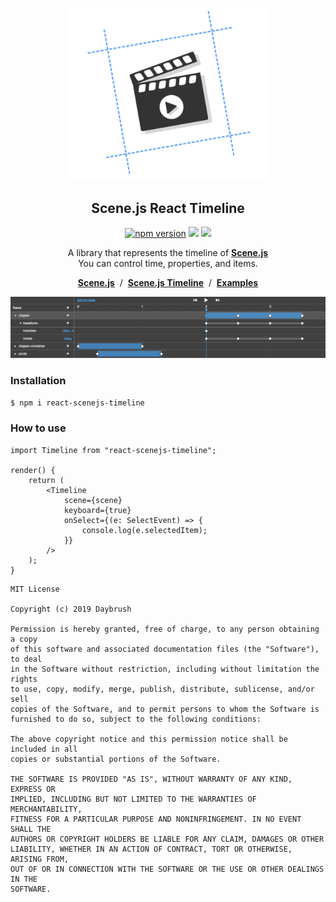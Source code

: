 
<p align="middle"><img src="https://raw.githubusercontent.com/daybrush/scenejs-timeline/master/demo/images/logo.png" width="320"/></p>
<h2 align="middle">Scene.js React Timeline</h2>
<p align="middle"><a href="https://badge.fury.io/js/react-scenejs-timeline" target="_blank"><img src="https://badge.fury.io/js/react-scenejs-timeline.svg" alt="npm version" height="18"/></a> <img src="https://img.shields.io/badge/language-typescript-blue.svg"/> <a href="https://github.com/daybrush/scenejs-timeline/blob/master/LICENSE" target="_blank"><img src="https://img.shields.io/github/license/daybrush/scenejs-timeline.svg"/></a></p>


<p align="middle">A library that represents the timeline of <a href="https://github.com/daybrush/scenejs"><strong>Scene.js</strong></a><br/>You can control time, properties, and items.</p>

<p align="middle"><a href="https://github.com/daybrush/scenejs"><strong>Scene.js</strong></a> &nbsp;/&nbsp; <a href="https://github.com/daybrush/scenejs-timeline"><strong>Scene.js Timeline</strong></a> &nbsp;/&nbsp; <a href="https://daybrush.com/scenejs/features.html#timeline"><strong>Examples</strong></a></p>


<p align="middle"><img src="https://raw.githubusercontent.com/daybrush/scenejs-timeline/master/demo/images/timeline.png"/></p>


### Installation
```sh
$ npm i react-scenejs-timeline
```


### How to use
```tsx
import Timeline from "react-scenejs-timeline";

render() {
    return (
        <Timeline
            scene={scene}
            keyboard={true}
            onSelect={(e: SelectEvent) => {
                console.log(e.selectedItem);
            }}
        />
    );
}
```





```
MIT License

Copyright (c) 2019 Daybrush

Permission is hereby granted, free of charge, to any person obtaining a copy
of this software and associated documentation files (the "Software"), to deal
in the Software without restriction, including without limitation the rights
to use, copy, modify, merge, publish, distribute, sublicense, and/or sell
copies of the Software, and to permit persons to whom the Software is
furnished to do so, subject to the following conditions:

The above copyright notice and this permission notice shall be included in all
copies or substantial portions of the Software.

THE SOFTWARE IS PROVIDED "AS IS", WITHOUT WARRANTY OF ANY KIND, EXPRESS OR
IMPLIED, INCLUDING BUT NOT LIMITED TO THE WARRANTIES OF MERCHANTABILITY,
FITNESS FOR A PARTICULAR PURPOSE AND NONINFRINGEMENT. IN NO EVENT SHALL THE
AUTHORS OR COPYRIGHT HOLDERS BE LIABLE FOR ANY CLAIM, DAMAGES OR OTHER
LIABILITY, WHETHER IN AN ACTION OF CONTRACT, TORT OR OTHERWISE, ARISING FROM,
OUT OF OR IN CONNECTION WITH THE SOFTWARE OR THE USE OR OTHER DEALINGS IN THE
SOFTWARE.
```

